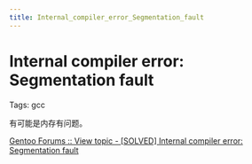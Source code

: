 ```yaml
---
title: Internal_compiler_error_Segmentation_fault
---
```


# Internal compiler error: Segmentation fault

Tags: gcc

有可能是内存有问题。

[Gentoo Forums :: View topic - [SOLVED] Internal compiler error: Segmentation fault](https://forums.gentoo.org/viewtopic-t-947148-start-0.html)